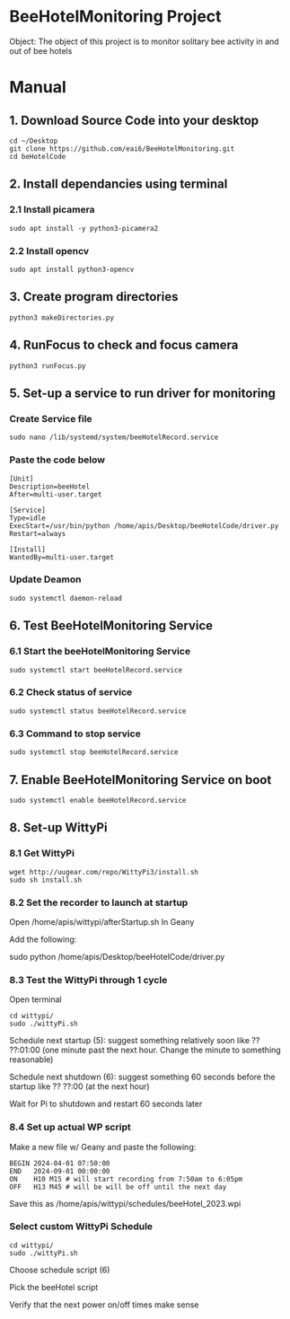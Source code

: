 # BeeHotelMonitoring Project

Object: The object of this project is to monitor solitary bee activity in and out of bee hotels

# Manual

## 1. Download Source Code into your desktop
```
cd ~/Desktop
git clone https://github.com/eai6/BeeHotelMonitoring.git
cd beHotelCode
```

## 2. Install dependancies using terminal
### 2.1 Install picamera
```
sudo apt install -y python3-picamera2
```
### 2.2 Install opencv
```
sudo apt install python3-opencv
```

## 3. Create program directories
```
python3 makeDirectories.py
```

## 4. RunFocus to check and focus camera
```
python3 runFocus.py
```

## 5. Set-up a service to run driver for monitoring
### Create Service file
```
sudo nano /lib/systemd/system/beeHotelRecord.service 
```

### Paste the code below

```
[Unit]
Description=beeHotel
After=multi-user.target

[Service]
Type=idle
ExecStart=/usr/bin/python /home/apis/Desktop/beeHotelCode/driver.py
Restart=always

[Install]
WantedBy=multi-user.target
```

### Update Deamon
```
sudo systemctl daemon-reload
```

## 6. Test BeeHotelMonitoring Service

### 6.1 Start the beeHotelMonitoring Service
```
sudo systemctl start beeHotelRecord.service
```
### 6.2 Check status of service
```
sudo systemctl status beeHotelRecord.service
```
### 6.3 Command to stop service
```
sudo systemctl stop beeHotelRecord.service
```


## 7. Enable BeeHotelMonitoring Service on boot
```
sudo systemctl enable beeHotelRecord.service
```

## 8. Set-up WittyPi

### 8.1 Get WittyPi
```
wget http://uugear.com/repo/WittyPi3/install.sh
sudo sh install.sh
```

### 8.2 Set the recorder to launch at startup
Open /home/apis/wittypi/afterStartup.sh In Geany

Add the following:

sudo python /home/apis/Desktop/beeHotelCode/driver.py


### 8.3 Test the WittyPi through 1 cycle
Open terminal 
```
cd wittypi/
sudo ./wittyPi.sh
```

Schedule next startup (5): suggest something relatively soon like ?? ??:01:00 (one minute past the next hour. Change the minute to something reasonable)

Schedule next shutdown (6): suggest something 60 seconds before the startup like ?? ??:00 (at the next hour)

Wait for Pi to shutdown and restart 60 seconds later

### 8.4 Set up actual WP script

Make a new file w/ Geany and paste the following:

```
BEGIN 2024-04-01 07:50:00
END   2024-09-01 00:00:00
ON    H10 M15 # will start recording from 7:50am to 6:05pm
OFF   H13 M45 # will be will be off until the next day
```

Save this as /home/apis/wittypi/schedules/beeHotel_2023.wpi 

### Select custom WittyPi Schedule
```
cd wittypi/
sudo ./wittyPi.sh
```
Choose schedule script (6)

Pick the beeHotel script

Verify that the next power on/off times make sense

